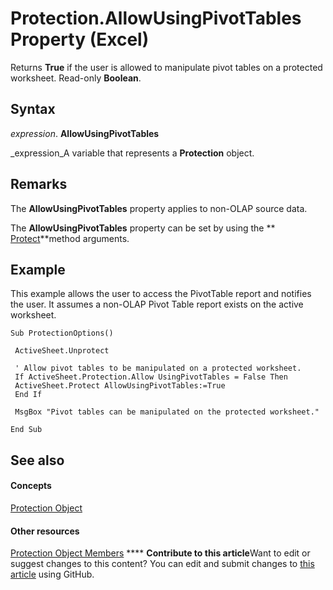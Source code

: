 
# Protection.AllowUsingPivotTables Property (Excel)

Returns  **True** if the user is allowed to manipulate pivot tables on a protected worksheet. Read-only **Boolean**.


## Syntax

 _expression_. **AllowUsingPivotTables**

 _expression_A variable that represents a  **Protection** object.


## Remarks

The  **AllowUsingPivotTables** property applies to non-OLAP source data.

The  **AllowUsingPivotTables** property can be set by using the ** [Protect](ed517a80-eea9-4268-5fbc-69c659beac0e.md)**method arguments.


## Example

This example allows the user to access the PivotTable report and notifies the user. It assumes a non-OLAP Pivot Table report exists on the active worksheet.


```
Sub ProtectionOptions() 
 
 ActiveSheet.Unprotect 
 
 ' Allow pivot tables to be manipulated on a protected worksheet. 
 If ActiveSheet.Protection.Allow UsingPivotTables = False Then 
 ActiveSheet.Protect AllowUsingPivotTables:=True 
 End If 
 
 MsgBox "Pivot tables can be manipulated on the protected worksheet." 
 
End Sub
```


## See also


#### Concepts


 [Protection Object](dc13a9dd-bd19-daa2-5093-7182917d5bde.md)
#### Other resources


 [Protection Object Members](c916b830-ed4c-3c9d-5cbd-245e32504076.md)
****   **Contribute to this article**Want to edit or suggest changes to this content? You can edit and submit changes to  [this article](https://github.com/jhershey00/VBA_Excel_Test/OpenXMLCon/articles/42968839-1d82-3c0e-172b-1389c772f9a1.md) using GitHub.

